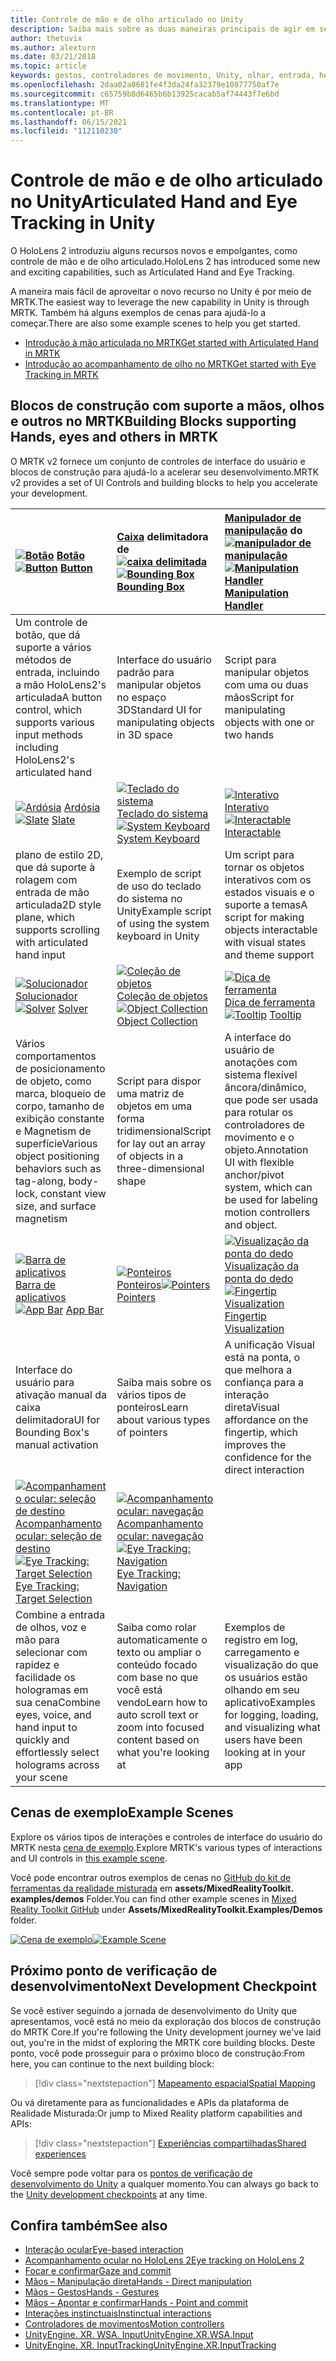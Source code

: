 ```yaml
---
title: Controle de mão e de olho articulado no Unity
description: Saiba mais sobre as duas maneiras principais de agir em seu olhar no Unity, gestos de mão e controladores de movimento.
author: thetuvix
ms.author: alexturn
ms.date: 03/21/2018
ms.topic: article
keywords: gestos, controladores de movimento, Unity, olhar, entrada, headset de realidade misturada, headset de realidade mista do Windows, headset de realidade virtual, MRTK, kit de ferramentas de realidade misturada
ms.openlocfilehash: 2daa02a0681fe4f3da24fa32379e10877750af7e
ms.sourcegitcommit: c65759b8d6465b6b13925cacab5af74443f7e6bd
ms.translationtype: MT
ms.contentlocale: pt-BR
ms.lasthandoff: 06/15/2021
ms.locfileid: "112110230"
---
```

# <a name="articulated-hand-and-eye-tracking-in-unity"></a><span data-ttu-id="a748c-104">Controle de mão e de olho articulado no Unity</span><span class="sxs-lookup"><span data-stu-id="a748c-104">Articulated Hand and Eye Tracking in Unity</span></span>

<span data-ttu-id="a748c-105">O HoloLens 2 introduziu alguns recursos novos e empolgantes, como controle de mão e de olho articulado.</span><span class="sxs-lookup"><span data-stu-id="a748c-105">HoloLens 2 has introduced some new and exciting capabilities, such as Articulated Hand and Eye Tracking.</span></span>

<span data-ttu-id="a748c-106">A maneira mais fácil de aproveitar o novo recurso no Unity é por meio de MRTK.</span><span class="sxs-lookup"><span data-stu-id="a748c-106">The easiest way to leverage the new capability in Unity is through MRTK.</span></span> <span data-ttu-id="a748c-107">Também há alguns exemplos de cenas para ajudá-lo a começar.</span><span class="sxs-lookup"><span data-stu-id="a748c-107">There are also some example scenes to help you get started.</span></span>

* [<span data-ttu-id="a748c-108">Introdução à mão articulada no MRTK</span><span class="sxs-lookup"><span data-stu-id="a748c-108">Get started with Articulated Hand  in MRTK</span></span>](/windows/mixed-reality/mrtk-unity/features/input/hand-tracking)
* [<span data-ttu-id="a748c-109">Introdução ao acompanhamento de olho no MRTK</span><span class="sxs-lookup"><span data-stu-id="a748c-109">Get started with Eye Tracking in MRTK</span></span>](/windows/mixed-reality/mrtk-unity/features/input/eye-tracking/eye-tracking-main)

## <a name="building-blocks-supporting-hands-eyes-and-others-in-mrtk"></a><span data-ttu-id="a748c-110">Blocos de construção com suporte a mãos, olhos e outros no MRTK</span><span class="sxs-lookup"><span data-stu-id="a748c-110">Building Blocks supporting Hands, eyes and others in MRTK</span></span>

<span data-ttu-id="a748c-111">O MRTK v2 fornece um conjunto de controles de interface do usuário e blocos de construção para ajudá-lo a acelerar seu desenvolvimento.</span><span class="sxs-lookup"><span data-stu-id="a748c-111">MRTK v2 provides a set of UI Controls and building blocks to help you accelerate your development.</span></span>

|  <span data-ttu-id="a748c-112">[![Botão](images/MRTK_Button_Main.png)](/windows/mixed-reality/mrtk-unity/features/ux-building-blocks/button) [Botão](/windows/mixed-reality/mrtk-unity/features/ux-building-blocks/button)</span><span class="sxs-lookup"><span data-stu-id="a748c-112">[![Button](images/MRTK_Button_Main.png)](/windows/mixed-reality/mrtk-unity/features/ux-building-blocks/button) [Button](/windows/mixed-reality/mrtk-unity/features/ux-building-blocks/button)</span></span> | <span data-ttu-id="a748c-113">[Caixa](/windows/mixed-reality/mrtk-unity/features/ux-building-blocks/bounding-box) delimitadora de [ ![ caixa delimitada](images/MRTK_BoundingBox_Main.png)](/windows/mixed-reality/mrtk-unity/features/ux-building-blocks/bounding-box)</span><span class="sxs-lookup"><span data-stu-id="a748c-113">[![Bounding Box](images/MRTK_BoundingBox_Main.png)](/windows/mixed-reality/mrtk-unity/features/ux-building-blocks/bounding-box) [Bounding Box](/windows/mixed-reality/mrtk-unity/features/ux-building-blocks/bounding-box)</span></span> | <span data-ttu-id="a748c-114">[Manipulador de manipulação](/windows/mixed-reality/mrtk-unity/features/ux-building-blocks/manipulation-handler) do [ ![ manipulador de manipulação](images/MRTK_Manipulation_Main.png)](/windows/mixed-reality/mrtk-unity/features/ux-building-blocks/manipulation-handler)</span><span class="sxs-lookup"><span data-stu-id="a748c-114">[![Manipulation Handler](images/MRTK_Manipulation_Main.png)](/windows/mixed-reality/mrtk-unity/features/ux-building-blocks/manipulation-handler) [Manipulation Handler](/windows/mixed-reality/mrtk-unity/features/ux-building-blocks/manipulation-handler)</span></span> |
|:--- | :--- | :--- |
| <span data-ttu-id="a748c-115">Um controle de botão, que dá suporte a vários métodos de entrada, incluindo a mão HoloLens2's articulada</span><span class="sxs-lookup"><span data-stu-id="a748c-115">A button control, which supports various input methods including HoloLens2's articulated hand</span></span> | <span data-ttu-id="a748c-116">Interface do usuário padrão para manipular objetos no espaço 3D</span><span class="sxs-lookup"><span data-stu-id="a748c-116">Standard UI for manipulating objects in 3D space</span></span> | <span data-ttu-id="a748c-117">Script para manipular objetos com uma ou duas mãos</span><span class="sxs-lookup"><span data-stu-id="a748c-117">Script for manipulating objects with one or two hands</span></span> |
|  <span data-ttu-id="a748c-118">[![Ardósia](images/MRTK_Slate_Main.png)](/windows/mixed-reality/mrtk-unity/features/ux-building-blocks/slate) [Ardósia](/windows/mixed-reality/mrtk-unity/features/ux-building-blocks/slate)</span><span class="sxs-lookup"><span data-stu-id="a748c-118">[![Slate](images/MRTK_Slate_Main.png)](/windows/mixed-reality/mrtk-unity/features/ux-building-blocks/slate) [Slate](/windows/mixed-reality/mrtk-unity/features/ux-building-blocks/slate)</span></span> | <span data-ttu-id="a748c-119">[![Teclado do sistema](images/MRTK_SystemKeyboard_Main.png)](/windows/mixed-reality/mrtk-unity/features/ux-building-blocks/system-keyboard) [Teclado do sistema](/windows/mixed-reality/mrtk-unity/features/ux-building-blocks/system-keyboard)</span><span class="sxs-lookup"><span data-stu-id="a748c-119">[![System Keyboard](images/MRTK_SystemKeyboard_Main.png)](/windows/mixed-reality/mrtk-unity/features/ux-building-blocks/system-keyboard) [System Keyboard](/windows/mixed-reality/mrtk-unity/features/ux-building-blocks/system-keyboard)</span></span> | <span data-ttu-id="a748c-120">[![Interativo](images/InteractableExamples.png)](/windows/mixed-reality/mrtk-unity/features/ux-building-blocks/interactable) [Interativo](/windows/mixed-reality/mrtk-unity/features/ux-building-blocks/interactable)</span><span class="sxs-lookup"><span data-stu-id="a748c-120">[![Interactable](images/InteractableExamples.png)](/windows/mixed-reality/mrtk-unity/features/ux-building-blocks/interactable) [Interactable](/windows/mixed-reality/mrtk-unity/features/ux-building-blocks/interactable)</span></span> |
| <span data-ttu-id="a748c-121">plano de estilo 2D, que dá suporte à rolagem com entrada de mão articulada</span><span class="sxs-lookup"><span data-stu-id="a748c-121">2D style plane, which supports scrolling with articulated hand input</span></span> | <span data-ttu-id="a748c-122">Exemplo de script de uso do teclado do sistema no Unity</span><span class="sxs-lookup"><span data-stu-id="a748c-122">Example script of using the system keyboard in Unity</span></span>  | <span data-ttu-id="a748c-123">Um script para tornar os objetos interativos com os estados visuais e o suporte a temas</span><span class="sxs-lookup"><span data-stu-id="a748c-123">A script for making objects interactable with visual states and theme support</span></span> |
|  <span data-ttu-id="a748c-124">[![Solucionador](images/MRTK_Solver_Main.png)](/windows/mixed-reality/mrtk-unity/features/ux-building-blocks/solvers/solver) [Solucionador](/windows/mixed-reality/mrtk-unity/features/ux-building-blocks/solvers/solver)</span><span class="sxs-lookup"><span data-stu-id="a748c-124">[![Solver](images/MRTK_Solver_Main.png)](/windows/mixed-reality/mrtk-unity/features/ux-building-blocks/solvers/solver) [Solver](/windows/mixed-reality/mrtk-unity/features/ux-building-blocks/solvers/solver)</span></span> | <span data-ttu-id="a748c-125">[![Coleção de objetos](images/MRTK_ObjectCollection_Main.png)](/windows/mixed-reality/mrtk-unity/features/ux-building-blocks/object-collection) [Coleção de objetos](/windows/mixed-reality/mrtk-unity/features/ux-building-blocks/object-collection)</span><span class="sxs-lookup"><span data-stu-id="a748c-125">[![Object Collection](images/MRTK_ObjectCollection_Main.png)](/windows/mixed-reality/mrtk-unity/features/ux-building-blocks/object-collection) [Object Collection](/windows/mixed-reality/mrtk-unity/features/ux-building-blocks/object-collection)</span></span> | <span data-ttu-id="a748c-126">[![Dica de ferramenta](images/MRTK_Tooltip_Main.png)](/windows/mixed-reality/mrtk-unity/features/ux-building-blocks/tooltip) [Dica de ferramenta](/windows/mixed-reality/mrtk-unity/features/ux-building-blocks/tooltip)</span><span class="sxs-lookup"><span data-stu-id="a748c-126">[![Tooltip](images/MRTK_Tooltip_Main.png)](/windows/mixed-reality/mrtk-unity/features/ux-building-blocks/tooltip) [Tooltip](/windows/mixed-reality/mrtk-unity/features/ux-building-blocks/tooltip)</span></span> |
| <span data-ttu-id="a748c-127">Vários comportamentos de posicionamento de objeto, como marca, bloqueio de corpo, tamanho de exibição constante e Magnetism de superfície</span><span class="sxs-lookup"><span data-stu-id="a748c-127">Various object positioning behaviors such as tag-along, body-lock, constant view size, and surface magnetism</span></span> | <span data-ttu-id="a748c-128">Script para dispor uma matriz de objetos em uma forma tridimensional</span><span class="sxs-lookup"><span data-stu-id="a748c-128">Script for lay out an array of objects in a three-dimensional shape</span></span> | <span data-ttu-id="a748c-129">A interface do usuário de anotações com sistema flexível âncora/dinâmico, que pode ser usada para rotular os controladores de movimento e o objeto.</span><span class="sxs-lookup"><span data-stu-id="a748c-129">Annotation UI with flexible anchor/pivot system, which can be used for labeling motion controllers and object.</span></span> |
|  <span data-ttu-id="a748c-130">[![Barra de aplicativos](images/MRTK_AppBar_Main.png)](/windows/mixed-reality/mrtk-unity/features/ux-building-blocks/app-bar) [Barra de aplicativos](/windows/mixed-reality/mrtk-unity/features/ux-building-blocks/app-bar)</span><span class="sxs-lookup"><span data-stu-id="a748c-130">[![App Bar](images/MRTK_AppBar_Main.png)](/windows/mixed-reality/mrtk-unity/features/ux-building-blocks/app-bar) [App Bar](/windows/mixed-reality/mrtk-unity/features/ux-building-blocks/app-bar)</span></span> | <span data-ttu-id="a748c-131">[![Ponteiros](images/MRTK_Pointer_Main.png)](/windows/mixed-reality/mrtk-unity/features/input/pointers) [Ponteiros](/windows/mixed-reality/mrtk-unity/features/input/pointers)</span><span class="sxs-lookup"><span data-stu-id="a748c-131">[![Pointers](images/MRTK_Pointer_Main.png)](/windows/mixed-reality/mrtk-unity/features/input/pointers) [Pointers](/windows/mixed-reality/mrtk-unity/features/input/pointers)</span></span> | <span data-ttu-id="a748c-132">[![Visualização da ponta do dedo](images/MRTK_FingertipVisualization_Main.png)](/windows/mixed-reality/mrtk-unity/features/ux-building-blocks/fingertip-visualization) [Visualização da ponta do dedo](/windows/mixed-reality/mrtk-unity/features/ux-building-blocks/fingertip-visualization)</span><span class="sxs-lookup"><span data-stu-id="a748c-132">[![Fingertip Visualization](images/MRTK_FingertipVisualization_Main.png)](/windows/mixed-reality/mrtk-unity/features/ux-building-blocks/fingertip-visualization) [Fingertip Visualization](/windows/mixed-reality/mrtk-unity/features/ux-building-blocks/fingertip-visualization)</span></span> |
| <span data-ttu-id="a748c-133">Interface do usuário para ativação manual da caixa delimitadora</span><span class="sxs-lookup"><span data-stu-id="a748c-133">UI for Bounding Box's manual activation</span></span> | <span data-ttu-id="a748c-134">Saiba mais sobre os vários tipos de ponteiros</span><span class="sxs-lookup"><span data-stu-id="a748c-134">Learn about various types of pointers</span></span> | <span data-ttu-id="a748c-135">A unificação Visual está na ponta, o que melhora a confiança para a interação direta</span><span class="sxs-lookup"><span data-stu-id="a748c-135">Visual affordance on the fingertip, which improves the confidence for the direct interaction</span></span> |
|  <span data-ttu-id="a748c-136">[![Acompanhamento ocular: seleção de destino](images/mrtk_et_targetselect.png)](/windows/mixed-reality/mrtk-unity/features/input/eye-tracking/eye-tracking-target-selection) [Acompanhamento ocular: seleção de destino](/windows/mixed-reality/mrtk-unity/features/input/eye-tracking/eye-tracking-target-selection)</span><span class="sxs-lookup"><span data-stu-id="a748c-136">[![Eye Tracking: Target Selection](images/mrtk_et_targetselect.png)](/windows/mixed-reality/mrtk-unity/features/input/eye-tracking/eye-tracking-target-selection) [Eye Tracking: Target Selection](/windows/mixed-reality/mrtk-unity/features/input/eye-tracking/eye-tracking-target-selection)</span></span> | <span data-ttu-id="a748c-137">[![Acompanhamento ocular: navegação](images/mrtk_et_navigation.png)](/windows/mixed-reality/mrtk-unity/features/input/eye-tracking/eye-tracking-navigation) [Acompanhamento ocular: navegação](/windows/mixed-reality/mrtk-unity/features/input/eye-tracking/eye-tracking-navigation)</span><span class="sxs-lookup"><span data-stu-id="a748c-137">[![Eye Tracking: Navigation](images/mrtk_et_navigation.png)](/windows/mixed-reality/mrtk-unity/features/input/eye-tracking/eye-tracking-navigation) [Eye Tracking: Navigation](/windows/mixed-reality/mrtk-unity/features/input/eye-tracking/eye-tracking-navigation)</span></span> |
| <span data-ttu-id="a748c-138">Combine a entrada de olhos, voz e mão para selecionar com rapidez e facilidade os hologramas em sua cena</span><span class="sxs-lookup"><span data-stu-id="a748c-138">Combine eyes, voice, and hand input to quickly and effortlessly select holograms across your scene</span></span> | <span data-ttu-id="a748c-139">Saiba como rolar automaticamente o texto ou ampliar o conteúdo focado com base no que você está vendo</span><span class="sxs-lookup"><span data-stu-id="a748c-139">Learn how to auto scroll text or zoom into focused content based on what you're looking at</span></span>| <span data-ttu-id="a748c-140">Exemplos de registro em log, carregamento e visualização do que os usuários estão olhando em seu aplicativo</span><span class="sxs-lookup"><span data-stu-id="a748c-140">Examples for logging, loading, and visualizing what users have been looking at in your app</span></span> |

## <a name="example-scenes"></a><span data-ttu-id="a748c-141">Cenas de exemplo</span><span class="sxs-lookup"><span data-stu-id="a748c-141">Example Scenes</span></span>

<span data-ttu-id="a748c-142">Explore os vários tipos de interações e controles de interface do usuário do MRTK nesta [cena de exemplo](/windows/mixed-reality/mrtk-unity/features/example-scenes/hand-interaction-examples).</span><span class="sxs-lookup"><span data-stu-id="a748c-142">Explore MRTK's various types of interactions and UI controls in [this example scene](/windows/mixed-reality/mrtk-unity/features/example-scenes/hand-interaction-examples).</span></span>

<span data-ttu-id="a748c-143">Você pode encontrar outros exemplos de cenas no [GitHub do kit de ferramentas da realidade misturada](https://github.com/Microsoft/MixedRealityToolkit-Unity) em **assets/MixedRealityToolkit. examples/demos** Folder.</span><span class="sxs-lookup"><span data-stu-id="a748c-143">You can find  other example scenes in [Mixed Reality Toolkit GitHub](https://github.com/Microsoft/MixedRealityToolkit-Unity) under **Assets/MixedRealityToolkit.Examples/Demos** folder.</span></span>

<span data-ttu-id="a748c-144">[![Cena de exemplo](images/MRTK_Examples.png)](/windows/mixed-reality/mrtk-unity/features/example-scenes/hand-interaction-examples)</span><span class="sxs-lookup"><span data-stu-id="a748c-144">[![Example Scene](images/MRTK_Examples.png)](/windows/mixed-reality/mrtk-unity/features/example-scenes/hand-interaction-examples)</span></span>

## <a name="next-development-checkpoint"></a><span data-ttu-id="a748c-145">Próximo ponto de verificação de desenvolvimento</span><span class="sxs-lookup"><span data-stu-id="a748c-145">Next Development Checkpoint</span></span>

<span data-ttu-id="a748c-146">Se você estiver seguindo a jornada de desenvolvimento do Unity que apresentamos, você está no meio da exploração dos blocos de construção do MRTK Core.</span><span class="sxs-lookup"><span data-stu-id="a748c-146">If you're following the Unity development journey we've laid out, you're in the midst of exploring the MRTK core building blocks.</span></span> <span data-ttu-id="a748c-147">Deste ponto, você pode prosseguir para o próximo bloco de construção:</span><span class="sxs-lookup"><span data-stu-id="a748c-147">From here, you can continue to the next building block:</span></span>

> [!div class="nextstepaction"]
> [<span data-ttu-id="a748c-148">Mapeamento espacial</span><span class="sxs-lookup"><span data-stu-id="a748c-148">Spatial Mapping</span></span>](spatial-mapping-in-unity.md)

<span data-ttu-id="a748c-149">Ou vá diretamente para as funcionalidades e APIs da plataforma de Realidade Misturada:</span><span class="sxs-lookup"><span data-stu-id="a748c-149">Or jump to Mixed Reality platform capabilities and APIs:</span></span>

> [!div class="nextstepaction"]
> [<span data-ttu-id="a748c-150">Experiências compartilhadas</span><span class="sxs-lookup"><span data-stu-id="a748c-150">Shared experiences</span></span>](shared-experiences-in-unity.md)

<span data-ttu-id="a748c-151">Você sempre pode voltar para os [pontos de verificação de desenvolvimento do Unity](unity-development-overview.md#2-core-building-blocks) a qualquer momento.</span><span class="sxs-lookup"><span data-stu-id="a748c-151">You can always go back to the [Unity development checkpoints](unity-development-overview.md#2-core-building-blocks) at any time.</span></span>

## <a name="see-also"></a><span data-ttu-id="a748c-152">Confira também</span><span class="sxs-lookup"><span data-stu-id="a748c-152">See also</span></span>

* [<span data-ttu-id="a748c-153">Interação ocular</span><span class="sxs-lookup"><span data-stu-id="a748c-153">Eye-based interaction</span></span>](../../design/eye-gaze-interaction.md)
* [<span data-ttu-id="a748c-154">Acompanhamento ocular no HoloLens 2</span><span class="sxs-lookup"><span data-stu-id="a748c-154">Eye tracking on HoloLens 2</span></span>](../../design/eye-tracking.md)
* [<span data-ttu-id="a748c-155">Focar e confirmar</span><span class="sxs-lookup"><span data-stu-id="a748c-155">Gaze and commit</span></span>](../../design/gaze-and-commit.md)
* [<span data-ttu-id="a748c-156">Mãos – Manipulação direta</span><span class="sxs-lookup"><span data-stu-id="a748c-156">Hands - Direct manipulation</span></span>](../../design/direct-manipulation.md)
* [<span data-ttu-id="a748c-157">Mãos – Gestos</span><span class="sxs-lookup"><span data-stu-id="a748c-157">Hands - Gestures</span></span>](../../design/gaze-and-commit.md#composite-gestures)
* [<span data-ttu-id="a748c-158">Mãos – Apontar e confirmar</span><span class="sxs-lookup"><span data-stu-id="a748c-158">Hands - Point and commit</span></span>](../../design/point-and-commit.md)
* [<span data-ttu-id="a748c-159">Interações instinctuais</span><span class="sxs-lookup"><span data-stu-id="a748c-159">Instinctual interactions</span></span>](../../design/interaction-fundamentals.md)
* [<span data-ttu-id="a748c-160">Controladores de movimentos</span><span class="sxs-lookup"><span data-stu-id="a748c-160">Motion controllers</span></span>](../../design/motion-controllers.md)
* [<span data-ttu-id="a748c-161">UnityEngine. XR. WSA. Input</span><span class="sxs-lookup"><span data-stu-id="a748c-161">UnityEngine.XR.WSA.Input</span></span>](https://docs.unity3d.com/ScriptReference/XR.WSA.Input.InteractionManager.html)
* [<span data-ttu-id="a748c-162">UnityEngine. XR. InputTracking</span><span class="sxs-lookup"><span data-stu-id="a748c-162">UnityEngine.XR.InputTracking</span></span>](https://docs.unity3d.com/ScriptReference/XR.InputTracking.html)